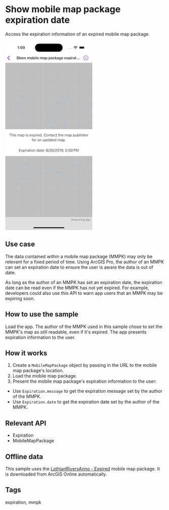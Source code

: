 # Show mobile map package expiration date

Access the expiration information of an expired mobile map package.

![Image of Show mobile map package expiration date](show-mobile-map-package-expiration-date.png)

## Use case

The data contained within a mobile map package (MMPK) may only be relevant for a fixed period of time. Using ArcGIS Pro, the author of an MMPK can set an expiration date to ensure the user is aware the data is out of date.

As long as the author of an MMPK has set an expiration date, the expiration date can be read even if the MMPK has not yet expired. For example, developers could also use this API to warn app users that an MMPK may be expiring soon.

## How to use the sample

Load the app. The author of the MMPK used in this sample chose to set the MMPK's map as still readable, even if it's expired. The app presents expiration information to the user.

## How it works

1. Create a `MobileMapPackage` object by passing in the URL to the mobile map package's location.
2. Load the mobile map package.
3. Present the mobile map package's expiration information to the user:
  * Use `Expiration.message` to get the expiration message set by the author of the MMPK.
  * Use `Expiration.date` to get the expiration date set by the author of the MMPK.

## Relevant API

* Expiration
* MobileMapPackage

## Offline data

This sample uses the [LothianRiversAnno - Expired](https://arcgisruntime.maps.arcgis.com/home/item.html?id=174150279af74a2ba6f8b87a567f480b) mobile map package. It is downloaded from ArcGIS Online automatically.

## Tags

expiration, mmpk

